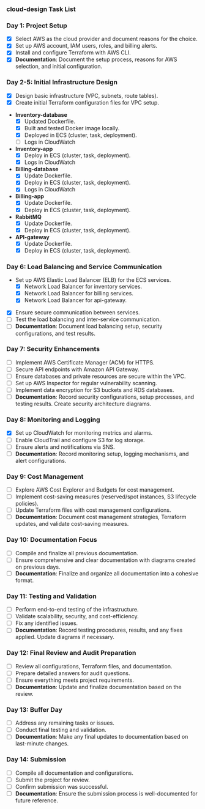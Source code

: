 ### cloud-design Task List

### Day 1: Project Setup
- [x] Select AWS as the cloud provider and document reasons for the choice.
- [x] Set up AWS account, IAM users, roles, and billing alerts.
- [x] Install and configure Terraform with AWS CLI.
- [x] **Documentation**: Document the setup process, reasons for AWS selection, and initial configuration.

### Day 2-5: Initial Infrastructure Design
- [x] Design basic infrastructure (VPC, subnets, route tables).
- [x] Create initial Terraform configuration files for VPC setup.

- **Inventory-database**
  - [x] Updated Dockerfile.
  - [x] Built and tested Docker image locally.
  - [x] Deployed in ECS (cluster, task, deployment).
  - [ ] Logs in CloudWatch

- **Inventory-app**
  - [x] Deploy in ECS (cluster, task, deployment).
  - [x] Logs in CloudWatch

- **Billing-database**
  - [x] Update Dockerfile.
  - [x] Deploy in ECS (cluster, task, deployment).
  - [x] Logs in CloudWatch

- **Billing-app**
  - [x] Update Dockerfile.
  - [x] Deploy in ECS (cluster, task, deployment).

- **RabbitMQ**
  - [x] Update Dockerfile.
  - [x] Deploy in ECS (cluster, task, deployment).

- **API-gateway**
  - [x] Update Dockerfile.
  - [x] Deploy in ECS (cluster, task, deployment).

### Day 6: Load Balancing and Service Communication
- Set up AWS Elastic Load Balancer (ELB) for the ECS services.
  - [x] Network Load Balancer for inventory services.
  - [x] Network Load Balancer for billing services.
  - [x] Network Load Balancer for api-gateway.

- [x] Ensure secure communication between services.
- [ ] Test the load balancing and inter-service communication.
- [ ] **Documentation**: Document load balancing setup, security configurations, and test results.

### Day 7: Security Enhancements
- [ ] Implement AWS Certificate Manager (ACM) for HTTPS.
- [ ] Secure API endpoints with Amazon API Gateway.
- [ ] Ensure databases and private resources are secure within the VPC.
- [ ] Set up AWS Inspector for regular vulnerability scanning.
- [ ] Implement data encryption for S3 buckets and RDS databases.
- [ ] **Documentation**: Record security configurations, setup processes, and testing results. Create security architecture diagrams.

### Day 8: Monitoring and Logging
- [x] Set up CloudWatch for monitoring metrics and alarms.
- [ ] Enable CloudTrail and configure S3 for log storage.
- [ ] Ensure alerts and notifications via SNS.
- [ ] **Documentation**: Record monitoring setup, logging mechanisms, and alert configurations.

### Day 9: Cost Management
- [ ] Explore AWS Cost Explorer and Budgets for cost management.
- [ ] Implement cost-saving measures (reserved/spot instances, S3 lifecycle policies).
- [ ] Update Terraform files with cost management configurations.
- [ ] **Documentation**: Document cost management strategies, Terraform updates, and validate cost-saving measures.

### Day 10: Documentation Focus
- [ ] Compile and finalize all previous documentation.
- [ ] Ensure comprehensive and clear documentation with diagrams created on previous days.
- [ ] **Documentation**: Finalize and organize all documentation into a cohesive format.

### Day 11: Testing and Validation
- [ ] Perform end-to-end testing of the infrastructure.
- [ ] Validate scalability, security, and cost-efficiency.
- [ ] Fix any identified issues.
- [ ] **Documentation**: Record testing procedures, results, and any fixes applied. Update diagrams if necessary.

### Day 12: Final Review and Audit Preparation
- [ ] Review all configurations, Terraform files, and documentation.
- [ ] Prepare detailed answers for audit questions.
- [ ] Ensure everything meets project requirements.
- [ ] **Documentation**: Update and finalize documentation based on the review.

### Day 13: Buffer Day
- [ ] Address any remaining tasks or issues.
- [ ] Conduct final testing and validation.
- [ ] **Documentation**: Make any final updates to documentation based on last-minute changes.

### Day 14: Submission
- [ ] Compile all documentation and configurations.
- [ ] Submit the project for review.
- [ ] Confirm submission was successful.
- [ ] **Documentation**: Ensure the submission process is well-documented for future reference.
